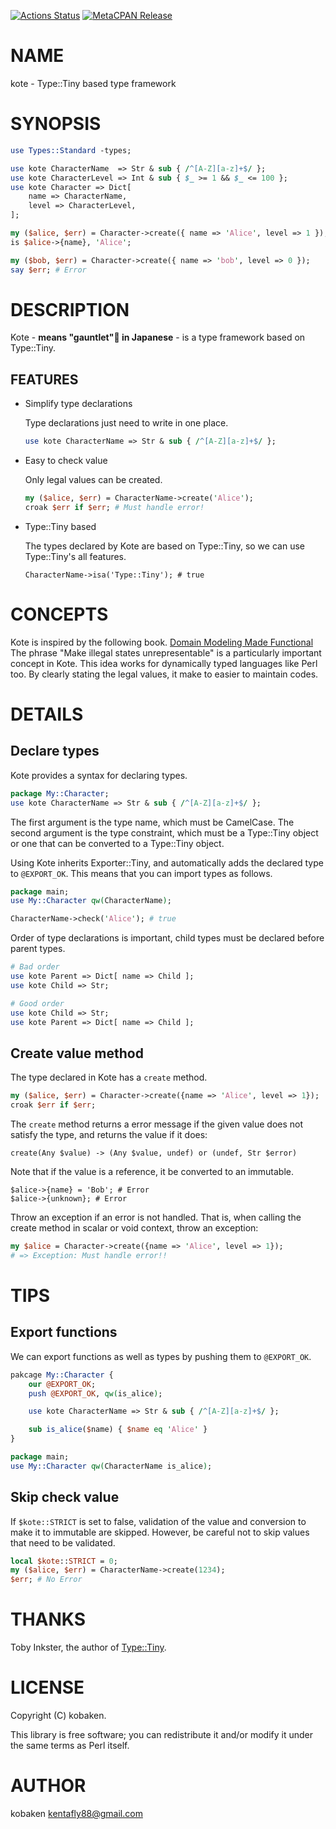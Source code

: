 [![Actions Status](https://github.com/kfly8/kote/actions/workflows/test.yml/badge.svg)](https://github.com/kfly8/kote/actions) [![MetaCPAN Release](https://badge.fury.io/pl/kote.svg)](https://metacpan.org/release/kote)
# NAME

kote - Type::Tiny based type framework

# SYNOPSIS

```perl
use Types::Standard -types;

use kote CharacterName  => Str & sub { /^[A-Z][a-z]+$/ };
use kote CharacterLevel => Int & sub { $_ >= 1 && $_ <= 100 };
use kote Character => Dict[
    name => CharacterName,
    level => CharacterLevel,
];

my ($alice, $err) = Character->create({ name => 'Alice', level => 1 });
is $alice->{name}, 'Alice';

my ($bob, $err) = Character->create({ name => 'bob', level => 0 });
say $err; # Error
```

# DESCRIPTION

Kote - **means "gauntlet"🧤 in Japanese** - is a type framework based on Type::Tiny.

## FEATURES

- Simplify type declarations

    Type declarations just need to write in one place.

    ```perl
    use kote CharacterName => Str & sub { /^[A-Z][a-z]+$/ };
    ```

- Easy to check value

    Only legal values can be created.

    ```perl
    my ($alice, $err) = CharacterName->create('Alice');
    croak $err if $err; # Must handle error!
    ```

- Type::Tiny based

    The types declared by Kote are based on Type::Tiny, so we can use Type::Tiny's all features.

    ```
    CharacterName->isa('Type::Tiny'); # true
    ```

# CONCEPTS

Kote is inspired by the following book. [Domain Modeling Made Functional](https://pragprog.com/titles/swdddf/)
The phrase "Make illegal states unrepresentable" is a particularly important concept in Kote.
This idea works for dynamically typed languages like Perl too. By clearly stating the legal values, it make to easier to maintain codes.

# DETAILS

## Declare types

Kote provides a syntax for declaring types.

```perl
package My::Character;
use kote CharacterName => Str & sub { /^[A-Z][a-z]+$/ };
```

The first argument is the type name, which must be CamelCase.
The second argument is the type constraint, which must be a Type::Tiny object or one that can be converted to a Type::Tiny object.

Using Kote inherits Exporter::Tiny, and automatically adds the declared type to `@EXPORT_OK`.
This means that you can import types as follows.

```perl
package main;
use My::Character qw(CharacterName);

CharacterName->check('Alice'); # true
```

Order of type declarations is important, child types must be declared before parent types.

```perl
# Bad order
use kote Parent => Dict[ name => Child ];
use kote Child => Str;

# Good order
use kote Child => Str;
use kote Parent => Dict[ name => Child ];
```

## Create value method

The type declared in Kote has a `create` method.

```perl
my ($alice, $err) = Character->create({name => 'Alice', level => 1});
croak $err if $err;
```

The `create` method returns a error message if the given value does not satisfy the type, and returns the value if it does:

```
create(Any $value) -> (Any $value, undef) or (undef, Str $error)
```

Note that if the value is a reference, it be converted to an immutable.

```
$alice->{name} = 'Bob'; # Error
$alice->{unknown}; # Error
```

Throw an exception if an error is not handled. That is, when calling the create method in scalar or void context, throw an exception:

```perl
my $alice = Character->create({name => 'Alice', level => 1});
# => Exception: Must handle error!!
```

# TIPS

## Export functions

We can export functions as well as types by pushing them to `@EXPORT_OK`.

```perl
pakcage My::Character {
    our @EXPORT_OK;
    push @EXPORT_OK, qw(is_alice);

    use kote CharacterName => Str & sub { /^[A-Z][a-z]+$/ };

    sub is_alice($name) { $name eq 'Alice' }
}

package main;
use My::Character qw(CharacterName is_alice);
```

## Skip check value

If `$kote::STRICT` is set to false, validation of the value and conversion to make it to immutable are skipped.
However, be careful not to skip values that need to be validated.

```perl
local $kote::STRICT = 0;
my ($alice, $err) = CharacterName->create(1234);
$err; # No Error
```

# THANKS

Toby Inkster, the author of [Type::Tiny](https://metacpan.org/pod/Type%3A%3ATiny).

# LICENSE

Copyright (C) kobaken.

This library is free software; you can redistribute it and/or modify
it under the same terms as Perl itself.

# AUTHOR

kobaken <kentafly88@gmail.com>
